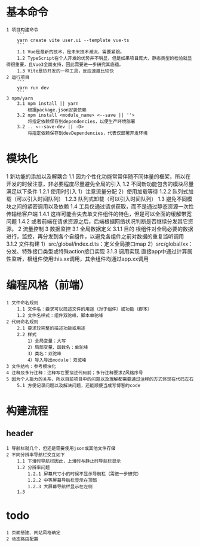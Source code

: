 # 基本命令
    1 项目构建命令
        ```
        yarn create vite user.ui --template vue-ts
        ```
        1.1 Vue是最新的技术，是未来技术潮流，需要紧跟。
        1.2 TypeScript在个人开发的优势并不明显，但是如果项目庞大，静态类型的检验就显得很重要，且Vue3全面支持，因此需要进一步研究其底蕴。
        1.3 Vite是热开发的一种工具，反应速度比较快
    2 运行项目
        ```
        yarn run dev
        ```
    3 npm/yarn
        3.1 npm install || yarn
            根据package.json安装依赖
        3.2 npm install <module_name> <--save || ''>
            将指定依赖保存到dependencies，以便生产环境部署
        3.2 .. <--save-dev || -D>
            将指定依赖保存到devDependencies，代表仅部署开发环境
# 模块化
1 新功能的添加以及解耦合
    1.1 因为个性化功能常常伴随不同体量的框架，所以在开发的时候注意，非必要程度尽量避免全局的引入
    1.2 不同新功能包含的模块尽量满足以下条件
        1.2.1 使用时引入
            1）注意流量分配
            2）使用加载等待
        1.2.2 队列式加载（可以引入时间队列）
        1.2.3 队列式卸载（可以引入时间队列）
    1.3 避免不同模块之间的紧密调用以及依赖
    1.4 工具仅通过请求获取，而不是通过静态资源一次性传输给客户端
        1.4.1 这样可能会失去单文件组件的特色，但是可以全面的缓解带宽问题
        1.4.2 或者前端在请求资源之后，后端根据网络状况判断是否继续分发其它资源。
2 流量控制
3 数据监控
    3.1 全局数据定义
        3.1.1 目的
            根组件对全局必要的数据进行，监控，再分发到各个自组件，以避免各组件之前对数据的重复监听调用
        3.1.2 文件构建
            1）src/global/index.d.ts：定义全局接口map
            2）src/global/xx：分发、特殊接口类型或特殊action接口实现
        3.1.3 调用实现
            直接app中通过计算属性监听，根组件使用this.xx调用，其余组件均通过app.xx调用
# 编程风格（前端）
    1 文件命名规则
        1.1 文件名：要求可以简述文件的用途（对于组件）或功能（脚本）
        1.2 文件名样式：组件双驼峰，脚本单驼峰
    2 代码命名规则
        2.1 要求较完整的描述功能或用途
        2.2 样式
            1）全局变量：大写
            2）局部变量、函数名：单驼峰
            3）类名：双驼峰
            4）导入导出module：双驼峰
    3 文件结构：参考模块化
    4 注释及多行注释：注释写在要描述代码前；多行注释要求Z风格序号
    5 因为个人能力的关系，所以目前项目中的问题以及理解都需要通过注释的方式体现在代码左右
        5.1 方便记录问题以及解决问题，还能顺便当成写博客的code
# 构建流程
## header
    1 导航栏就几个，但还是需要使用json或其他文件存储
    2 不同分辨率导航栏交互如下
        1.1 下滑时导航栏因此，上滑时与静止时导航栏显示
        1.2 分辨率问题
            1.2.1 屏幕尺寸小的时候不显示导航栏（需进一步研究）
            1.2.2 中等屏幕导航栏显示在顶部
            1.2.3 大屏幕导航栏显示在左侧
        1.3 

# todo
    1 页面搭建、网站风格确定
    2 动态路由配置